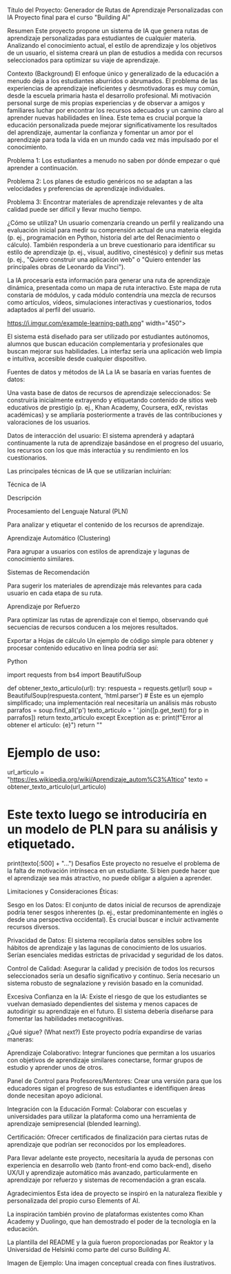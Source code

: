 Título del Proyecto: Generador de Rutas de Aprendizaje Personalizadas con IA
Proyecto final para el curso "Building AI"

Resumen
Este proyecto propone un sistema de IA que genera rutas de aprendizaje personalizadas para estudiantes de cualquier materia. Analizando el conocimiento actual, el estilo de aprendizaje y los objetivos de un usuario, el sistema creará un plan de estudios a medida con recursos seleccionados para optimizar su viaje de aprendizaje.

Contexto (Background)
El enfoque único y generalizado de la educación a menudo deja a los estudiantes aburridos o abrumados. El problema de las experiencias de aprendizaje ineficientes y desmotivadoras es muy común, desde la escuela primaria hasta el desarrollo profesional. Mi motivación personal surge de mis propias experiencias y de observar a amigos y familiares luchar por encontrar los recursos adecuados y un camino claro al aprender nuevas habilidades en línea. Este tema es crucial porque la educación personalizada puede mejorar significativamente los resultados del aprendizaje, aumentar la confianza y fomentar un amor por el aprendizaje para toda la vida en un mundo cada vez más impulsado por el conocimiento.

Problema 1: Los estudiantes a menudo no saben por dónde empezar o qué aprender a continuación.

Problema 2: Los planes de estudio genéricos no se adaptan a las velocidades y preferencias de aprendizaje individuales.

Problema 3: Encontrar materiales de aprendizaje relevantes y de alta calidad puede ser difícil y llevar mucho tiempo.

¿Cómo se utiliza?
Un usuario comenzaría creando un perfil y realizando una evaluación inicial para medir su comprensión actual de una materia elegida (p. ej., programación en Python, historia del arte del Renacimiento o cálculo). También respondería a un breve cuestionario para identificar su estilo de aprendizaje (p. ej., visual, auditivo, cinestésico) y definir sus metas (p. ej., "Quiero construir una aplicación web" o "Quiero entender las principales obras de Leonardo da Vinci").

La IA procesaría esta información para generar una ruta de aprendizaje dinámica, presentada como un mapa de ruta interactivo. Este mapa de ruta constaría de módulos, y cada módulo contendría una mezcla de recursos como artículos, vídeos, simulaciones interactivas y cuestionarios, todos adaptados al perfil del usuario.

https://i.imgur.com/example-learning-path.png" width="450">

El sistema está diseñado para ser utilizado por estudiantes autónomos, alumnos que buscan educación complementaria y profesionales que buscan mejorar sus habilidades. La interfaz sería una aplicación web limpia e intuitiva, accesible desde cualquier dispositivo.

Fuentes de datos y métodos de IA
La IA se basaría en varias fuentes de datos:

Una vasta base de datos de recursos de aprendizaje seleccionados: Se construiría inicialmente extrayendo y etiquetando contenido de sitios web educativos de prestigio (p. ej., Khan Academy, Coursera, edX, revistas académicas) y se ampliaría posteriormente a través de las contribuciones y valoraciones de los usuarios.

Datos de interacción del usuario: El sistema aprenderá y adaptará continuamente la ruta de aprendizaje basándose en el progreso del usuario, los recursos con los que más interactúa y su rendimiento en los cuestionarios.

Las principales técnicas de IA que se utilizarían incluirían:

Técnica de IA

Descripción

Procesamiento del Lenguaje Natural (PLN)

Para analizar y etiquetar el contenido de los recursos de aprendizaje.

Aprendizaje Automático (Clustering)

Para agrupar a usuarios con estilos de aprendizaje y lagunas de conocimiento similares.

Sistemas de Recomendación

Para sugerir los materiales de aprendizaje más relevantes para cada usuario en cada etapa de su ruta.

Aprendizaje por Refuerzo

Para optimizar las rutas de aprendizaje con el tiempo, observando qué secuencias de recursos conducen a los mejores resultados.


Exportar a Hojas de cálculo
Un ejemplo de código simple para obtener y procesar contenido educativo en línea podría ser así:

Python

import requests
from bs4 import BeautifulSoup

def obtener_texto_articulo(url):
    try:
        respuesta = requests.get(url)
        soup = BeautifulSoup(respuesta.content, 'html.parser')
        # Este es un ejemplo simplificado; una implementación real necesitaría un análisis más robusto
        parrafos = soup.find_all('p')
        texto_articulo = ' '.join([p.get_text() for p in parrafos])
        return texto_articulo
    except Exception as e:
        print(f"Error al obtener el artículo: {e}")
        return ""

# Ejemplo de uso:
url_articulo = "https://es.wikipedia.org/wiki/Aprendizaje_autom%C3%A1tico"
texto = obtener_texto_articulo(url_articulo)
# Este texto luego se introduciría en un modelo de PLN para su análisis y etiquetado.
print(texto[:500] + "...")
Desafíos
Este proyecto no resuelve el problema de la falta de motivación intrínseca en un estudiante. Si bien puede hacer que el aprendizaje sea más atractivo, no puede obligar a alguien a aprender.

Limitaciones y Consideraciones Éticas:

Sesgo en los Datos: El conjunto de datos inicial de recursos de aprendizaje podría tener sesgos inherentes (p. ej., estar predominantemente en inglés o desde una perspectiva occidental). Es crucial buscar e incluir activamente recursos diversos.

Privacidad de Datos: El sistema recopilaría datos sensibles sobre los hábitos de aprendizaje y las lagunas de conocimiento de los usuarios. Serían esenciales medidas estrictas de privacidad y seguridad de los datos.

Control de Calidad: Asegurar la calidad y precisión de todos los recursos seleccionados sería un desafío significativo y continuo. Sería necesario un sistema robusto de segnalazione y revisión basado en la comunidad.

Excesiva Confianza en la IA: Existe el riesgo de que los estudiantes se vuelvan demasiado dependientes del sistema y menos capaces de autodirigir su aprendizaje en el futuro. El sistema debería diseñarse para fomentar las habilidades metacognitivas.

¿Qué sigue? (What next?)
Este proyecto podría expandirse de varias maneras:

Aprendizaje Colaborativo: Integrar funciones que permitan a los usuarios con objetivos de aprendizaje similares conectarse, formar grupos de estudio y aprender unos de otros.

Panel de Control para Profesores/Mentores: Crear una versión para que los educadores sigan el progreso de sus estudiantes e identifiquen áreas donde necesitan apoyo adicional.

Integración con la Educación Formal: Colaborar con escuelas y universidades para utilizar la plataforma como una herramienta de aprendizaje semipresencial (blended learning).

Certificación: Ofrecer certificados de finalización para ciertas rutas de aprendizaje que podrían ser reconocidos por los empleadores.

Para llevar adelante este proyecto, necesitaría la ayuda de personas con experiencia en desarrollo web (tanto front-end como back-end), diseño UX/UI y aprendizaje automático más avanzado, particularmente en aprendizaje por refuerzo y sistemas de recomendación a gran escala.

Agradecimientos
Esta idea de proyecto se inspiró en la naturaleza flexible y personalizada del propio curso Elements of AI.

La inspiración también provino de plataformas existentes como Khan Academy y Duolingo, que han demostrado el poder de la tecnología en la educación.

La plantilla del README y la guía fueron proporcionadas por Reaktor y la Universidad de Helsinki como parte del curso Building AI.

Imagen de Ejemplo: Una imagen conceptual creada con fines ilustrativos.

